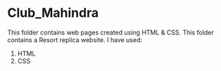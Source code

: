# Club_Mahindra

This folder contains web pages created using HTML & CSS. This folder contains a Resort replica website. I have used:

1. HTML
2. CSS

